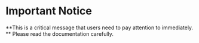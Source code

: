 # Important Notice

**This is a critical message that users need to pay attention to immediately.
**
Please read the documentation carefully.
